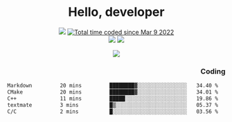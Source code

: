 # <div align='center' >Hello, developer</div>

<div align='center'>
  <a ><img src="https://img.shields.io/badge/dynamic/json?url=https%3A%2F%2Fapi.swo.moe%2Fstats%2Fgithub%2FFree-Aaron-Li&query=count&color=181717&label=GitHub&labelColor=282c34&logo=github&suffix=+follows&cacheSeconds=3600"></a>
  <a href="https://wakatime.com/@fe40087f-8eae-48dc-9950-ad0633db1591"><img src="https://wakatime.com/badge/user/fe40087f-8eae-48dc-9950-ad0633db1591.svg" alt="Total time coded since Mar 9 2022" /></a>
</div>
<div align='center'>
  <a><img src="https://img.shields.io/badge/Rookie-blue?style=plastic&logo=c&logoColor=blue&labelColor=7a6d56"></a>
  <a><img src="https://img.shields.io/badge/Rookie-blue?style=plastic&logo=c%2B%2B&logoColor=blue&labelColor=7a6d56"></a> 
</div>

<p align="center">
  <img src="https://readme-typing-svg.demolab.com/?lines=你好!+开发者;Hello!+ developer&font=Fira%20Code&center=true&width=380&height=50&duration=4000&pause=1000">
</p>


<div align='right'>
  <h3>Coding</h3>
</div>

<!--START_SECTION:waka-->

```txt
Markdown         20 mins         ████████▓░░░░░░░░░░░░░░░░   34.40 %
CMake            20 mins         ████████▓░░░░░░░░░░░░░░░░   34.01 %
C++              11 mins         █████░░░░░░░░░░░░░░░░░░░░   19.86 %
textmate         3 mins          █▒░░░░░░░░░░░░░░░░░░░░░░░   05.37 %
C/C              2 mins          █░░░░░░░░░░░░░░░░░░░░░░░░   03.56 %
```

<!--END_SECTION:waka-->




